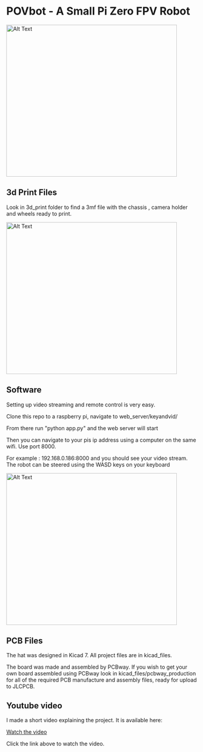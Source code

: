 # POVbot - A Small Pi Zero FPV Robot

<img src="https://github.com/wattnotions/povbot2/assets/7674300/4a9fc191-8f11-4aae-98d8-992cb4aad427" alt="Alt Text" width="450" height="400">


## 3d Print Files

Look in 3d_print folder to find a 3mf file with the chassis , camera holder and wheels ready to print.

<img src="https://github.com/wattnotions/povbot2/assets/7674300/31780969-2fae-40e5-b1e3-d2d0569c6492" alt="Alt Text" width="450" height="400">


## Software

Setting up video streaming and remote control is very easy.

Clone this repo to a raspberry pi, navigate to web_server/keyandvid/

From there run "python app.py" and the web server will start

Then you can navigate to your pis ip address using a computer on the same wifi. Use port 8000.

For example : 192.168.0.186:8000 and you should see your video stream. The robot can be steered using the WASD keys on your keyboard

<img src="https://github.com/wattnotions/povbot2/assets/7674300/77e1b5a1-4066-4d3a-81a7-38c59279abc4" alt="Alt Text" width="450" height="400">


## PCB Files

The hat was designed in Kicad 7. All project files are in kicad_files.

The board was made and assembled by PCBway. If you wish to get your own board assembled using PCBway look in kicad_files/pcbway_production for all of the required PCB manufacture and assembly files, ready for upload to JLCPCB.

## Youtube video

I made a short video explaining the project. It is available here:

[Watch the video](https://www.youtube.com/watch?v=tIp2PrZHXOc)

Click the link above to watch the video.
